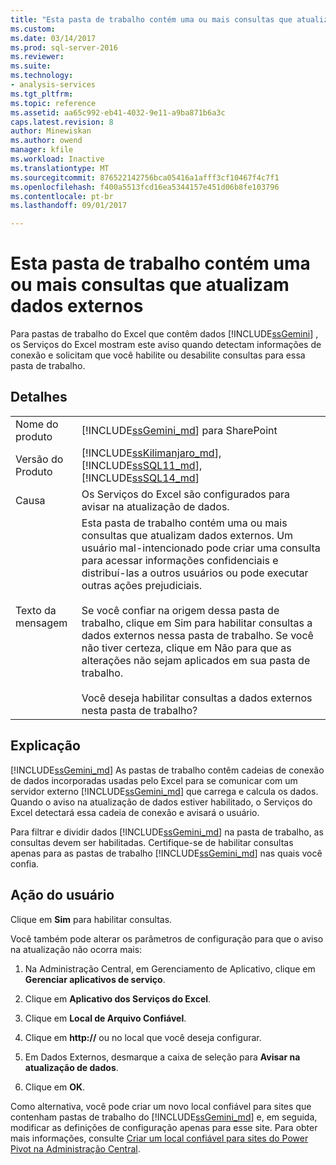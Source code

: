 ```yaml
---
title: "Esta pasta de trabalho contém uma ou mais consultas que atualizam dados externos | Microsoft Docs"
ms.custom: 
ms.date: 03/14/2017
ms.prod: sql-server-2016
ms.reviewer: 
ms.suite: 
ms.technology:
- analysis-services
ms.tgt_pltfrm: 
ms.topic: reference
ms.assetid: aa65c992-eb41-4032-9e11-a9ba871b6a3c
caps.latest.revision: 8
author: Minewiskan
ms.author: owend
manager: kfile
ms.workload: Inactive
ms.translationtype: MT
ms.sourcegitcommit: 876522142756bca05416a1afff3cf10467f4c7f1
ms.openlocfilehash: f400a5513fcd16ea5344157e451d06b8fe103796
ms.contentlocale: pt-br
ms.lasthandoff: 09/01/2017

---
```

# <a name="this-workbook-contains-one-or-more-queries-that-refresh-external-data"></a>Esta pasta de trabalho contém uma ou mais consultas que atualizam dados externos
  Para pastas de trabalho do Excel que contêm dados [!INCLUDE[ssGemini](../../includes/ssgemini-md.md)] , os Serviços do Excel mostram este aviso quando detectam informações de conexão e solicitam que você habilite ou desabilite consultas para essa pasta de trabalho.  
  
## <a name="details"></a>Detalhes  
  
|||  
|-|-|  
|Nome do produto|[!INCLUDE[ssGemini_md](../../includes/ssgemini-md.md)] para SharePoint|  
|Versão do Produto|[!INCLUDE[ssKilimanjaro_md](../../includes/sskilimanjaro-md.md)], [!INCLUDE[ssSQL11_md](../../includes/sssql11-md.md)], [!INCLUDE[ssSQL14_md](../../includes/sssql14-md.md)]|  
|Causa|Os Serviços do Excel são configurados para avisar na atualização de dados.|  
|Texto da mensagem|Esta pasta de trabalho contém uma ou mais consultas que atualizam dados externos. Um usuário mal-intencionado pode criar uma consulta para acessar informações confidenciais e distribuí-las a outros usuários ou pode executar outras ações prejudiciais.<br /><br /> Se você confiar na origem dessa pasta de trabalho, clique em Sim para habilitar consultas a dados externos nessa pasta de trabalho. Se você não tiver certeza, clique em Não para que as alterações não sejam aplicados em sua pasta de trabalho.<br /><br /> Você deseja habilitar consultas a dados externos nesta pasta de trabalho?|  
  
## <a name="explanation"></a>Explicação  
 [!INCLUDE[ssGemini_md](../../includes/ssgemini-md.md)] As pastas de trabalho contêm cadeias de conexão de dados incorporadas usadas pelo Excel para se comunicar com um servidor externo [!INCLUDE[ssGemini_md](../../includes/ssgemini-md.md)] que carrega e calcula os dados. Quando o aviso na atualização de dados estiver habilitado, o Serviços do Excel detectará essa cadeia de conexão e avisará o usuário.  
  
 Para filtrar e dividir dados [!INCLUDE[ssGemini_md](../../includes/ssgemini-md.md)] na pasta de trabalho, as consultas devem ser habilitadas. Certifique-se de habilitar consultas apenas para as pastas de trabalho [!INCLUDE[ssGemini_md](../../includes/ssgemini-md.md)] nas quais você confia.  
  
## <a name="user-action"></a>Ação do usuário  
 Clique em **Sim** para habilitar consultas.  
  
 Você também pode alterar os parâmetros de configuração para que o aviso na atualização não ocorra mais:  
  
1.  Na Administração Central, em Gerenciamento de Aplicativo, clique em **Gerenciar aplicativos de serviço**.  
  
2.  Clique em **Aplicativo dos Serviços do Excel**.  
  
3.  Clique em **Local de Arquivo Confiável**.  
  
4.  Clique em **http://** ou no local que você deseja configurar.  
  
5.  Em Dados Externos, desmarque a caixa de seleção para **Avisar na atualização de dados**.  
  
6.  Clique em **OK**.  
  
 Como alternativa, você pode criar um novo local confiável para sites que contenham pastas de trabalho do [!INCLUDE[ssGemini_md](../../includes/ssgemini-md.md)] e, em seguida, modificar as definições de configuração apenas para esse site. Para obter mais informações, consulte [Criar um local confiável para sites do Power Pivot na Administração Central](../../analysis-services/power-pivot-sharepoint/create-a-trusted-location-for-power-pivot-sites-in-central-administration.md).  
  
  

